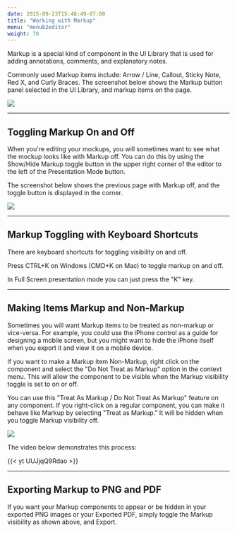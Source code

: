 ```yaml
---
date: 2015-09-23T15:48:49-07:00
title: "Working with Markup"
menu: "menub2editor"
weight: 78
---
```


Markup is a special kind of component in the UI Library that is used for adding annotations, comments, and explanatory notes.

Commonly used Markup items include: Arrow / Line, Callout, Sticky Note, Red X, and Curly Braces. The screenshot below shows the Markup button panel selected in the UI Library, and markup items on the page.

![](http://media.balsamiq.com/img/support/docs/m4d/markup-on.png)

* * *

## Toggling Markup On and Off

When you're editing your mockups, you will sometimes want to see what the mockup looks like with Markup off. You can do this by using the Show/Hide Markup toggle button in the upper right corner of the editor to the left of the Presentation Mode button.

The screenshot below shows the previous page with Markup off, and the toggle button is displayed in the corner.

![](http://media.balsamiq.com/img/support/docs/m4d/markup-off.png)

* * *

## Markup Toggling with Keyboard Shortcuts

There are keyboard shortcuts for toggling visibility on and off.

Press CTRL+K on Windows (CMD+K on Mac) to toggle markup on and off.

In Full Screen presentation mode you can just press the "K" key.

* * *

## Making Items Markup and Non-Markup

Sometimes you will want Markup items to be treated as non-markup or vice-versa. For example, you could use the iPhone control as a guide for designing a mobile screen, but you might want to hide the iPhone itself when you export it and view it on a mobile device.

If you want to make a Markup item Non-Markup, right click on the component and select the "Do Not Treat as Markup" option in the context menu. This will allow the component to be visible when the Markup visibility toggle is set to on or off.

You can use this "Treat As Markup / Do Not Treat As Markup" feature on any component. If you right-click on a regular component, you can make it behave like Markup by selecting "Treat as Markup." It will be hidden when you toggle Markup visibility off.

![](http://media.balsamiq.com/img/support/docs/m4d/markup-nonmarkup.png)

The video below demonstrates this process:

{{< yt UUJjqQ9Rdao >}}

* * *

## Exporting Markup to PNG and PDF

If you want your Markup components to appear or be hidden in your exported PNG images or your Exported PDF, simply toggle the Markup visibility as shown above, and Export.